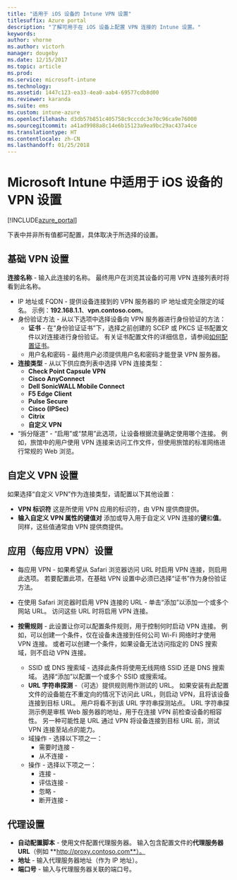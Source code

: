 ```yaml
---
title: "适用于 iOS 设备的 Intune VPN 设置"
titlesuffix: Azure portal
description: "了解可用于在 iOS 设备上配置 VPN 连接的 Intune 设置。"
keywords: 
author: vhorne
ms.author: victorh
manager: dougeby
ms.date: 12/15/2017
ms.topic: article
ms.prod: 
ms.service: microsoft-intune
ms.technology: 
ms.assetid: 1447c123-ea33-4ea0-aab4-69577cdb8d00
ms.reviewer: karanda
ms.suite: ems
ms.custom: intune-azure
ms.openlocfilehash: d3db57b851c405758c9cccdc3e70c96ca9e76000
ms.sourcegitcommit: a41ad9988a8c14e6b15123a9ea9bc29ac437a4ce
ms.translationtype: HT
ms.contentlocale: zh-CN
ms.lasthandoff: 01/25/2018
---
```

# <a name="vpn-settings-for-ios-devices-in-microsoft-intune"></a>Microsoft Intune 中适用于 iOS 设备的 VPN 设置

[!INCLUDE[azure_portal](./includes/azure_portal.md)]

下表中并非所有值都可配置，具体取决于所选择的设置。

## <a name="base-vpn-settings"></a>基础 VPN 设置


**连接名称** - 输入此连接的名称。 最终用户在浏览其设备的可用 VPN 连接列表时将看到此名称。
- IP 地址或 FQDN - 提供设备连接到的 VPN 服务器的 IP 地址或完全限定的域名。 示例：**192.168.1.1**、**vpn.contoso.com**。
- 身份验证方法 - 从以下选项中选择设备向 VPN 服务器进行身份验证的方法：
    - **证书** - 在“身份验证证书”下，选择之前创建的 SCEP 或 PKCS 证书配置文件以对连接进行身份验证。 有关证书配置文件的详细信息，请参阅[如何配置证书](certificates-configure.md)。
    - 用户名和密码 - 最终用户必须提供用户名和密码才能登录 VPN 服务器。
- **连接类型** - 从以下供应商列表中选择 VPN 连接类型：
    - **Check Point Capsule VPN**
    - **Cisco AnyConnect**
    - **Dell SonicWALL Mobile Connect**
    - **F5 Edge Client**
    - **Pulse Secure**
    - **Cisco (IPSec)**
    - **Citrix**
    - **自定义 VPN**
- “拆分隧道” - “启用”或“禁用”此选项，让设备根据流量确定使用哪个连接。 例如，旅馆中的用户使用 VPN 连接来访问工作文件，但使用旅馆的标准网络进行常规的 Web 浏览。


## <a name="custom-vpn-settings"></a>自定义 VPN 设置

如果选择“自定义 VPN”作为连接类型，请配置以下其他设置：

- **VPN 标识符** 这是所使用 VPN 应用的标识符，由 VPN 提供商提供。
- **输入自定义 VPN 属性的键值对** 添加或导入用于自定义 VPN 连接的**键**和**值**。 同样，这些值通常由 VPN 提供商提供。

## <a name="apps-per-app-vpn-settings"></a>应用（每应用 VPN）设置

- 每应用 VPN - 如果希望从 Safari 浏览器访问 URL 时启用 VPN 连接，则启用此选项。 若要配置此项，在基础 VPN 设置中必须已选择“证书”作为身份验证方法。
- 在使用 Safari 浏览器时启用 VPN 连接的 URL - 单击“添加”以添加一个或多个网站 URL。 访问这些 URL 时将启用 VPN 连接。

- **按需规则** - 此设置让你可以配置条件规则，用于控制何时启动 VPN 连接。 例如，可以创建一个条件，仅在设备未连接到任何公司 Wi-Fi 网络时才使用 VPN 连接。 或者可以创建一个条件，如果设备无法访问指定的 DNS 搜索域，则不启动 VPN 连接。

    - SSID 或 DNS 搜索域 - 选择此条件将使用无线网络 SSID 还是 DNS 搜索域。 选择“添加”以配置一个或多个 SSID 或搜索域。
    - **URL 字符串探测** -（可选）提供规则用作测试的 URL。 如果安装有此配置文件的设备能在不重定向的情况下访问此 URL，则启动 VPN，且将该设备连接到目标 URL。 用户将看不到该 URL 字符串探测站点。 URL 字符串探测示例是审核 Web 服务器的地址，用于在连接 VPN 前检查设备的相容性。 另一种可能性是 URL 通过 VPN 将设备连接到目标 URL 前，测试 VPN 连接至站点的能力。
    - 域操作 - 选择以下项之一：
        - 需要时连接 - 
        - 从不连接 - 
    - 操作 - 选择以下项之一：
        - 连接 - 
        - 评估连接 - 
        - 忽略 - 
        - 断开连接 - 


## <a name="proxy-settings"></a>代理设置

- **自动配置脚本** - 使用文件配置代理服务器。 输入包含配置文件的**代理服务器 URL**（例如 **http://proxy.contoso.com**）。
- **地址** - 输入代理服务器地址（作为 IP 地址）。
- **端口号** - 输入与代理服务器关联的端口号。